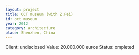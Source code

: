 ```yaml
---
layout: project
title: OCT museum (with Z.Pei)
id: oct_museum
year: 2012
category: architecture
place: Shenzhen, China
---
```

Client: undisclosed
Value: 20.000.000 euros 
Status: ompleted
